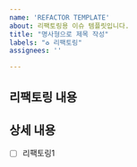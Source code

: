 ```yaml
---
name: 'REFACTOR TEMPLATE'  
about: 리팩토링용 이슈 템플릿입니다.  
title: "명사형으로 제목 작성"  
labels: "♻️ 리팩토링"  
assignees: ''

---
```


## 리팩토링 내용

## 상세 내용
- [ ] 리팩토링1
